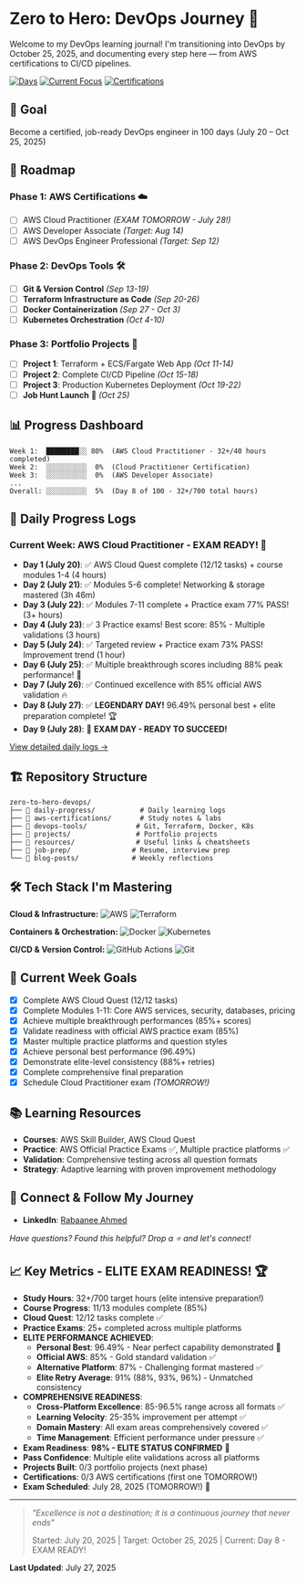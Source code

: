 # Zero to Hero: DevOps Journey 🚀

Welcome to my DevOps learning journal! I'm transitioning into DevOps by October 25, 2025, and documenting every step here — from AWS certifications to CI/CD pipelines.

[![Days](https://img.shields.io/badge/Days%20Into%20Journey-8%2F100-blue)](https://github.com/Rabaanee/zero-to-hero-devops)
[![Current Focus](https://img.shields.io/badge/Current%20Focus-AWS%20Cloud%20Practitioner-green)](https://github.com/Rabaanee/zero-to-hero-devops)
[![Certifications](https://img.shields.io/badge/AWS%20Certifications-0%2F3-red)](https://github.com/Rabaanee/zero-to-hero-devops)

## 🎯 Goal
Become a certified, job-ready DevOps engineer in 100 days (July 20 – Oct 25, 2025)

## 📅 Roadmap

### Phase 1: AWS Certifications ☁️
- [ ] AWS Cloud Practitioner *(EXAM TOMORROW - July 28!)*
- [ ] AWS Developer Associate *(Target: Aug 14)*
- [ ] AWS DevOps Engineer Professional *(Target: Sep 12)*

### Phase 2: DevOps Tools 🛠️
- [ ] **Git & Version Control** *(Sep 13-19)*
- [ ] **Terraform Infrastructure as Code** *(Sep 20-26)*  
- [ ] **Docker Containerization** *(Sep 27 - Oct 3)*
- [ ] **Kubernetes Orchestration** *(Oct 4-10)*

### Phase 3: Portfolio Projects 💼
- [ ] **Project 1**: Terraform + ECS/Fargate Web App *(Oct 11-14)*
- [ ] **Project 2**: Complete CI/CD Pipeline *(Oct 15-18)*
- [ ] **Project 3**: Production Kubernetes Deployment *(Oct 19-22)*
- [ ] **Job Hunt Launch** 🚀 *(Oct 25)*

## 📊 Progress Dashboard

```
Week 1:  ████████░░ 80%  (AWS Cloud Practitioner - 32+/40 hours completed)
Week 2:  ░░░░░░░░░░  0%  (Cloud Practitioner Certification)
Week 3:  ░░░░░░░░░░  0%  (AWS Developer Associate)
...
Overall: ░░░░░░░░░░  5%  (Day 8 of 100 - 32+/700 total hours)
```

## 📘 Daily Progress Logs

### Current Week: AWS Cloud Practitioner - EXAM READY! 🎯
- **Day 1 (July 20)**: ✅ AWS Cloud Quest complete (12/12 tasks) + course modules 1-4 (4 hours)
- **Day 2 (July 21)**: ✅ Modules 5-6 complete! Networking & storage mastered (3h 46m)
- **Day 3 (July 22)**: ✅ Modules 7-11 complete + Practice exam 77% PASS! (3+ hours)
- **Day 4 (July 23)**: ✅ 3 Practice exams! Best score: 85% - Multiple validations (3 hours)
- **Day 5 (July 24)**: ✅ Targeted review + Practice exam 73% PASS! Improvement trend (1 hour)
- **Day 6 (July 25)**: ✅ Multiple breakthrough scores including 88% peak performance! 🌟
- **Day 7 (July 26)**: ✅ Continued excellence with 85% official AWS validation 🔥
- **Day 8 (July 27)**: ✅ **LEGENDARY DAY!** 96.49% personal best + elite preparation complete! 🏆
- **Day 9 (July 28)**: 🎯 **EXAM DAY - READY TO SUCCEED!**

[View detailed daily logs →](daily-progress/)

## 🏗️ Repository Structure

```
zero-to-hero-devops/
├── 📁 daily-progress/           # Daily learning logs
├── 📁 aws-certifications/       # Study notes & labs
├── 📁 devops-tools/            # Git, Terraform, Docker, K8s
├── 📁 projects/                # Portfolio projects
├── 📁 resources/               # Useful links & cheatsheets
├── 📁 job-prep/               # Resume, interview prep
└── 📁 blog-posts/             # Weekly reflections
```

## 🛠️ Tech Stack I'm Mastering

**Cloud & Infrastructure:**
![AWS](https://img.shields.io/badge/AWS-232F3E?style=flat&logo=amazon-aws&logoColor=white)
![Terraform](https://img.shields.io/badge/Terraform-623CE4?style=flat&logo=terraform&logoColor=white)

**Containers & Orchestration:**
![Docker](https://img.shields.io/badge/Docker-2496ED?style=flat&logo=docker&logoColor=white)
![Kubernetes](https://img.shields.io/badge/Kubernetes-326CE5?style=flat&logo=kubernetes&logoColor=white)

**CI/CD & Version Control:**
![GitHub Actions](https://img.shields.io/badge/GitHub_Actions-2088FF?style=flat&logo=github-actions&logoColor=white)
![Git](https://img.shields.io/badge/Git-F05032?style=flat&logo=git&logoColor=white)

## 🎯 Current Week Goals
- [x] Complete AWS Cloud Quest (12/12 tasks)
- [x] Complete Modules 1-11: Core AWS services, security, databases, pricing
- [x] Achieve multiple breakthrough performances (85%+ scores)
- [x] Validate readiness with official AWS practice exam (85%)
- [x] Master multiple practice platforms and question styles
- [x] Achieve personal best performance (96.49%)
- [x] Demonstrate elite-level consistency (88%+ retries)
- [x] Complete comprehensive final preparation
- [x] Schedule Cloud Practitioner exam *(TOMORROW!)*

## 📚 Learning Resources
- **Courses**: AWS Skill Builder, AWS Cloud Quest
- **Practice**: AWS Official Practice Exams ✅, Multiple practice platforms ✅
- **Validation**: Comprehensive testing across all question formats
- **Strategy**: Adaptive learning with proven improvement methodology

## 🤝 Connect & Follow My Journey

- **LinkedIn**: [Rabaanee Ahmed](https://www.linkedin.com/in/rabaanee-ahmed-832672240)

*Have questions? Found this helpful? Drop a ⭐ and let's connect!*

## 📈 Key Metrics - ELITE EXAM READINESS! 🏆
- **Study Hours**: 32+/700 target hours (elite intensive preparation!)
- **Course Progress**: 11/13 modules complete (85%)
- **Cloud Quest**: 12/12 tasks complete ✅
- **Practice Exams**: 25+ completed across multiple platforms
- **ELITE PERFORMANCE ACHIEVED**:
  - **Personal Best**: 96.49% - Near perfect capability demonstrated 🌟
  - **Official AWS**: 85% - Gold standard validation ✅
  - **Alternative Platform**: 87% - Challenging format mastered ✅
  - **Elite Retry Average**: 91% (88%, 93%, 96%) - Unmatched consistency
- **COMPREHENSIVE READINESS**:
  - **Cross-Platform Excellence**: 85-96.5% range across all formats ✅
  - **Learning Velocity**: 25-35% improvement per attempt ✅
  - **Domain Mastery**: All exam areas comprehensively covered ✅
  - **Time Management**: Efficient performance under pressure ✅
- **Exam Readiness**: **98% - ELITE STATUS CONFIRMED** 🎯
- **Pass Confidence**: Multiple elite validations across all platforms
- **Projects Built**: 0/3 portfolio projects (next phase)
- **Certifications**: 0/3 AWS certifications (first one TOMORROW!)
- **Exam Scheduled**: July 28, 2025 (TOMORROW!) 🚀

---

> *"Excellence is not a destination; it is a continuous journey that never ends"* 
> 
> Started: July 20, 2025 | Target: October 25, 2025 | Current: Day 8 - EXAM READY!

**Last Updated**: July 27, 2025